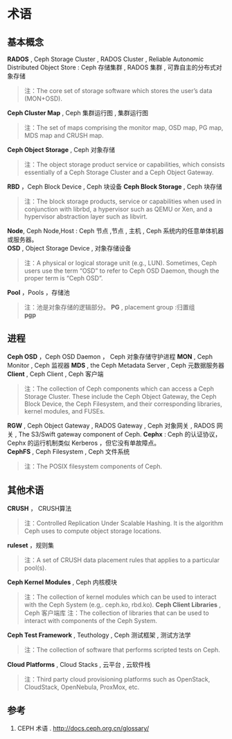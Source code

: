 # 术语
## 基本概念

**RADOS** , Ceph Storage Cluster , RADOS Cluster , Reliable Autonomic Distributed Object Store : Ceph 存储集群 , RADOS 集群 , 可靠自主的分布式对象存储  
> 注：The core set of storage software which stores the user’s data (MON+OSD).

**Ceph Cluster Map** , Ceph 集群运行图 , 集群运行图
> 注：The set of maps comprising the monitor map, OSD map, PG map, MDS map and CRUSH map.

**Ceph Object Storage** , Ceph 对象存储
> 注：The object storage product service or capabilities, which consists essentially of a Ceph Storage Cluster and a Ceph Object Gateway.

**RBD** ，Ceph Block Device , Ceph 块设备
**Ceph Block Storage** , Ceph 块存储
> 注：The block storage products, service or capabilities when used in conjunction with librbd, a hypervisor such as QEMU or Xen, and a hypervisor abstraction layer such as libvirt.  

**Node**, Ceph Node,Host : Ceph 节点 ,节点 , 主机 , Ceph 系统内的任意单体机器或服务器。   
**OSD** , Object Storage Device , 对象存储设备  
> 注：A physical or logical storage unit (e.g., LUN). Sometimes, Ceph users use the term “OSD” to refer to Ceph OSD Daemon, though the proper term is “Ceph OSD”.  

**Pool** ，Pools ，存储池  
> 注：池是对象存储的逻辑部分。
**PG** , placement group :归置组  
**pgp**

## 进程
**Ceph OSD** ，Ceph OSD Daemon ， Ceph 对象存储守护进程
**MON** , Ceph Monitor , Ceph 监视器
**MDS** , the Ceph Metadata Server , Ceph 元数据服务器  
**Client** , Ceph Client , Ceph 客户端  
> 注：The collection of Ceph components which can access a Ceph Storage Cluster. These include the Ceph Object Gateway, the Ceph Block Device, the Ceph Filesystem, and their corresponding libraries, kernel modules, and FUSEs.

**RGW** , Ceph Object Gateway , RADOS Gateway , Ceph 对象网关 , RADOS 网关 , The S3/Swift gateway component of Ceph.
**Cephx** : Ceph 的认证协议， Cephx 的运行机制类似 Kerberos ，但它没有单故障点。  
**CephFS** , Ceph Filesystem , Ceph 文件系统
> 注：The POSIX filesystem components of Ceph.

## 其他术语

**CRUSH** ， CRUSH算法
> 注：Controlled Replication Under Scalable Hashing. It is the algorithm Ceph uses to compute object storage locations.

**ruleset** ，规则集
> 注：A set of CRUSH data placement rules that applies to a particular pool(s).

**Ceph Kernel Modules** , Ceph 内核模块
> 注：The collection of kernel modules which can be used to interact with the Ceph System (e.g,. ceph.ko, rbd.ko).
**Ceph Client Libraries** , Ceph 客户端库
> 注：The collection of libraries that can be used to interact with components of the Ceph System.

**Ceph Test Framework** , Teuthology , Ceph 测试框架 , 测试方法学
> 注：The collection of software that performs scripted tests on Ceph.

**Cloud Platforms** , Cloud Stacks , 云平台 , 云软件栈
> 注：Third party cloud provisioning platforms such as OpenStack, CloudStack, OpenNebula, ProxMox, etc.

## 参考
1. CEPH 术语 . http://docs.ceph.org.cn/glossary/